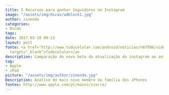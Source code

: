 ```yaml
---
title: 5 Recursos para ganhar Seguidores no Instagram
image: "/assets/img/dicas/adblock1.jpg"
author: zinenda
categories:
- Dicas
tags: 
date: 2017-03-10 09:13
layout: post
fonte: <a href="http://www.tudocelular.com/android/noticias/n67996/videochamadas-no-android-via-booyah-app.html"
  target="_blank">Tudocelular</a>
description: Camparação do novo beta da atualização do instagram ao antigo beta
tag:
- Apple
- iPod
picture: "/assets/img/author/zinenda.jpg"
Description: Analíse do mais novo membro da família dos iPhones
fontes: http://www.apple.com/pt/macos/sierra/
---
```

